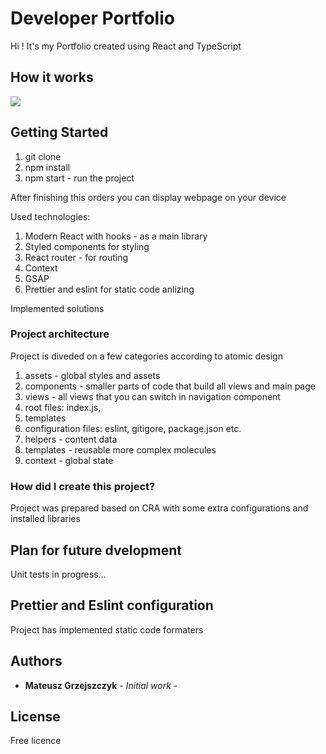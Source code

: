# Developer Portfolio

Hi ! It's my Portfolio created using React and TypeScript

## How it works
![](devPortfolio.gif)

## Getting Started
1. git clone 
2. npm install
3. npm start - run the project

After finishing this orders you can display webpage on your device

Used technologies:
 1. Modern React with hooks - as a main library
 2. Styled components for styling
 3. React router - for routing
 4. Context
 5. GSAP
 6. Prettier and eslint for static code anlizing

Implemented solutions

### Project architecture

Project is diveded on a few categories according to atomic design
 1. assets - global styles and assets
 2. components - smaller parts of code that build all views and main page 
 3. views - all views that you can switch in navigation component  
 4. root files: index.js,
 5. templates 
 6. configuration files: eslint, gitigore, package.json etc.
 7. helpers - content data
 8. templates - reusable more complex molecules
 9. context - global state

### How did I create this project?

Project was prepared based on CRA with some extra configurations and installed libraries

## Plan for future dvelopment
Unit tests in progress...

## Prettier and Eslint configuration
Project has implemented static code formaters

## Authors

* **Mateusz Grzejszczyk** - *Initial work* -

## License
Free licence
